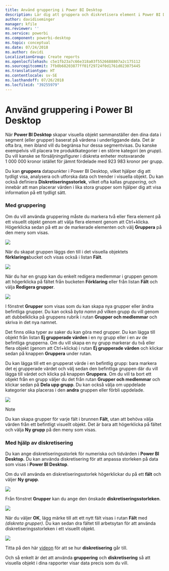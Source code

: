 ```yaml
---
title: Använd gruppering i Power BI Desktop
description: Lär dig att gruppera och diskretisera element i Power BI Desktop
author: davidiseminger
manager: kfile
ms.reviewer: ''
ms.service: powerbi
ms.component: powerbi-desktop
ms.topic: conceptual
ms.date: 07/24/2018
ms.author: davidi
LocalizationGroup: Create reports
ms.openlocfilehash: c5e1fb23a7c66e318a03f5526688807a2c175112
ms.sourcegitcommit: 7fb0b68203877ff01f29724f0d1761d023075445
ms.translationtype: HT
ms.contentlocale: sv-SE
ms.lasthandoff: 07/26/2018
ms.locfileid: "39255979"
---
```

# <a name="use-grouping-and-binning-in-power-bi-desktop"></a>Använd gruppering i Power BI Desktop
När **Power BI Desktop** skapar visuella objekt sammanställer den dina data i segment (eller grupper) baserat på värdena i underliggande data. Det är ofta bra, men ibland vill du begränsa hur dessa segmentvisas. Du kanske exempelvis vill placera tre produktkategorier i en större kategori (en *grupp*). Du vill kanske se försäljningsfigurer i diskreta enheter motsvarande 1 000 000 kronor istället för jämnt fördelade med 923 983 kronor per grupp.

Du kan **gruppera** datapunkter i Power BI Desktop, vilket hjälper dig att tydligt visa, analysera och utforska data och trender i visuella objekt. Du kan också definiera **Diskretiseringsstorlek**, vilket ofta kallas *gruppering*, och innebär att man placerar värden i lika stora grupper som hjälper dig att visa information på ett tydligt sätt.

### <a name="using-grouping"></a>Med gruppering
Om du vill använda gruppering måste du markera två eller flera element på ett visuellt objekt genom att välja flera element genom att Ctrl+klicka. Högerklicka sedan på ett av de markerade elementen och välj **Gruppera** på den meny som visas.

![](media/desktop-grouping-and-binning/grouping-binning_1.png)

När du skapat gruppen läggs den till i det visuella objektets **förklarings**bucket och visas också i listan **Fält**.

![](media/desktop-grouping-and-binning/grouping-binning_2.png)

När du har en grupp kan du enkelt redigera medlemmar i gruppen genom att högerklicka på fältet från bucketen **Förklaring** eller från listan **Fält** och välja **Redigera grupper**.

![](media/desktop-grouping-and-binning/grouping-binning_3.png)

I fönstret **Grupper** som visas som du kan skapa nya grupper eller ändra befintliga grupper. Du kan också *byta namn på* vilken grupp du vill genom att dubbelklicka på gruppens rubrik i rutan **Grupper och medlemmar** och skriva in det nya namnet.

Det finns olika typer av saker du kan göra med grupper. Du kan lägga till objekt från listan **Ej grupperade värden** i en ny grupp eller i en av de befintliga grupperna. Om du vill skapa en ny grupp markerar du två eller flera objekt (genom att Ctrl+klicka) i rutan **Ej grupperade värden** och klickar sedan på knappen **Gruppera** under rutan.

Du kan lägga till ett en grupperat värde i en befintlig grupp: bara markera det ej grupperade värdet och välj sedan den befintliga gruppen där du vill lägga till värdet och klicka på knappen **Gruppera**. Om du vill ta bort ett objekt från en grupp väljer du det från rutan **Grupper och medlemmar** och klickar sedan på **Dela upp grupp**. Du kan också välja om uppdelade kategorier ska placeras i den **andra** gruppen eller förbli uppdelade.

![](media/desktop-grouping-and-binning/grouping-binning_4.png)

> [!NOTE]
> Du kan skapa grupper för varje fält i brunnen **Fält**, utan att behöva välja värden från ett befintligt visuellt objekt. Det är bara att högerklicka på fältet och välja **Ny grupp** på den meny som visas.
> 
> 

### <a name="using-binning"></a>Med hjälp av diskretisering
Du kan ange diskretiseringsstorlek för numeriska och tidvärden i **Power BI Desktop.** Du kan använda diskretisering för att anpassa storleken på data som visas i **Power BI Desktop**.

Om du vill använda en diskretiseringsstorlek högerklickar du på ett **fält** och väljer **Ny grupp**.

![](media/desktop-grouping-and-binning/grouping-binning_5.png)

Från fönstret **Grupper** kan du ange den önskade **diskretiseringsstorleken**.

![](media/desktop-grouping-and-binning/grouping-binning_6.png)

När du väljer **OK**, lägg märke till att ett nytt fält visas i rutan **Fält** med *(diskreta grupper)*. Du kan sedan dra fältet till arbetsytan för att använda diskretiseringsstorleken i ett visuellt objekt.

![](media/desktop-grouping-and-binning/grouping-binning_7.png)

Titta på den här [videon](https://www.youtube.com/watch?v=BRvdZSfO0DY) för att se hur **diskretisering** går till.

Och så enkelt är det att använda **gruppering** och **diskretisering** så att visuella objekt i dina rapporter visar data precis som du vill.

